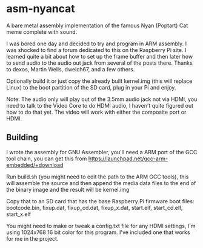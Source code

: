 asm-nyancat
===========

A bare metal assembly implementation of the famous Nyan (Poptart) Cat meme complete with sound.

I was bored one day and decided to try and program in ARM assembly.  I was shocked to find a
forum dedicated to this on the Raspberry Pi site.  I learned quite a bit about how to set up
the frame buffer and then later how to send audio to the audio out jack from several of the posts
there.  Thanks to dexos, Martin Wells, dwelch67, and a few others.

Optionally build it or just copy the already built kernel.img (this will replace Linux) to the boot partition
of the SD card, plug in your Pi and enjoy.

Note: The audio only will play out of the 3.5mm audio jack not via HDMI, you need to talk to the
Video Core to do HDMI audio, I haven't quite figured out how to do that yet.  The video will work with
either the composite port or HDMI.

Building
--------

I wrote the assembly for GNU Assembler, you'll need a ARM port of the GCC tool chain, you can get this from
https://launchpad.net/gcc-arm-embedded/+download

Run build.sh (you might need to edit the path to the ARM GCC tools), this will assemble the source and then
append the media data files to the end of the binary image and the result will be kernel.img

Copy that to an SD card that has the base Raspberry Pi firmware boot files:
bootcode.bin, fixup.dat, fixup_cd.dat, fixup_x.dat, start.elf, start_cd.elf, start_x.elf

You might need to make or tweak a config.txt file for any HDMI settings, I'm using 1024x768 16 bit color for
this program.  I've included one that works for me in the project.

